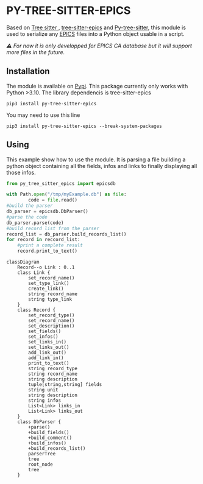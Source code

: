 # PY-TREE-SITTER-EPICS

Based on [Tree sitter ](https://github.com/tree-sitter/tree-sitter), [tree-sitter-epics](https://github.com/epics-extensions/tree-sitter-epics) and [Py-tree-sitter](https://github.com/tree-sitter/py-tree-sitter), this module is used to serialize any [EPICS](https://epics-controls.org/) files into a Python object usable in a script.

*⚠️ For now it is only developped for EPICS CA database but it will support more files in the future.*

## Installation

The module is available on [Pypi](https://github.com/tree-sitter/tree-sitter). This package currently only works with Python \>3.10. The library dependencis is tree-sitter-epics

``` console
pip3 install py-tree-sitter-epics
```

You may need to use this line

``` console
pip3 install py-tree-sitter-epics --break-system-packages
```

## Using

This example show how to use the module. It is parsing a file building a python object containing all the fields, infos and links to finally displaying all those infos.

``` python
from py_tree_sitter_epics import epicsdb

with Path.open("/tmp/myExample.db") as file:
        code = file.read()
#build the parser
db_parser = epicsdb.DbParser()
#parse the code
db_parser.parse(code)
#build record list from the parser
record_list = db_parser.build_records_list()
for record in reccord_list:
    #print a complete result
    record.print_to_text()
```

``` mermaid
classDiagram
    Record--o Link : 0..1
    class Link {
        set_record_name()
        set_type_link()
        create_link()
        string record_name
        string type_link
    }
    class Record {
        set_record_type()
        set_record_name()
        set_description()
        set_fields()
        set_infos()
        set_links_in()
        set_links_out()
        add_link_out()
        add_link_in()
        print_to_text()
        string record_type 
        string record_name 
        string description 
        tuple[string,string] fields 
        string unit
        string description
        string infos
        List<Link> links_in
        List<Link> links_out
    }
    class DbParser {
        +parse()
        +build_fields()
        +build_comment()
        +build_infos()
        +build_records_list()
        parserTree
        tree
        root_node
        tree
    }

   
```